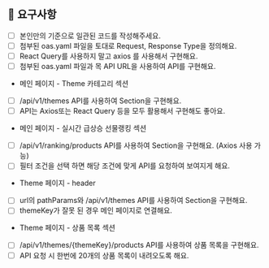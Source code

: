 ## 📝 요구사항

- [ ] 본인만의 기준으로 일관된 코드를 작성해주세요.
- [ ] 첨부된 oas.yaml 파일을 토대로 Request, Response Type을 정의해요.
- [ ] React Query를 사용하지 말고 axios 를 사용해서 구현해요.
- [ ] 첨부된 oas.yaml 파일과 목 API URL을 사용하여 API를 구현해요.

- 메인 페이지 - Theme 카테고리 섹션
- [ ] /api/v1/themes API를 사용하여 Section을 구현해요.
- [ ] API는 Axios또는 React Query 등을 모두 활용해서 구현해도 좋아요.
- 메인 페이지 - 실시간 급상승 선물랭킹 섹션
- [ ] /api/v1/ranking/products API를 사용하여 Section을 구현해요. (Axios 사용 가능)
- [ ] 필터 조건을 선택 하면 해당 조건에 맞게 API를 요청하여 보여지게 해요.
- Theme 페이지 - header
- [ ] url의 pathParams와 /api/v1/themes API를 사용하여 Section을 구현해요.
- [ ] themeKey가 잘못 된 경우 메인 페이지로 연결해요.
- Theme 페이지 - 상품 목록 섹션
- [ ] /api/v1/themes/{themeKey}/products API를 사용하여 상품 목록을 구현해요.
- [ ] API 요청 시 한번에 20개의 상품 목록이 내려오도록 해요.
